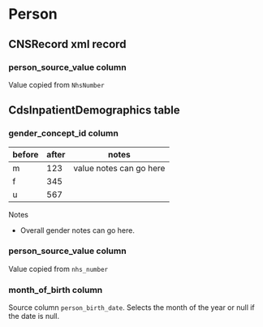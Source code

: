 # Person
## CNSRecord xml record
### person_source_value column
Value copied from `NhsNumber`
## CdsInpatientDemographics table
### gender_concept_id column


|before|after|notes|
|------|-----|-----|
|m|123|value notes can go here|
|f|345||
|u|567||

Notes
* Overall gender notes can go here.
### person_source_value column
Value copied from `nhs_number`
### month_of_birth column
Source column  `person_birth_date`.
Selects the month of the year or null if the date is null.
